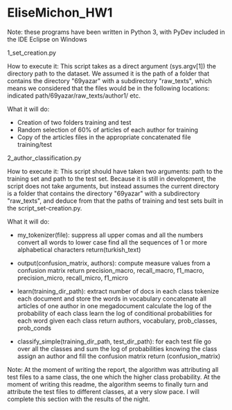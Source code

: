# EliseMichon_HW1

Note: these programs have been written in Python 3, with PyDev included in the IDE Eclipse on Windows

1_set_creation.py

How to execute it:
This script takes as a direct argument (sys.argv[1]) the directory path to the dataset. We assumed it is the path of a folder that contains the directory "69yazar" with a subdirectory "raw_texts", which means we considered that the files would be in the following locations: indicated path/69yazar/raw_texts/author1/ etc.

What it will do:
- Creation of two folders training and test
- Random selection of 60% of articles of each author for training
- Copy of the articles files in the appropriate concatenated file training/test


2_author_classification.py

How to execute it: 
This script should have taken two arguments: path to the training set and path to the test set. Because it is still in development, the script does not take arguments, but instead assumes the current directory is a folder that contains the directory "69yazar" with a subdirectory "raw_texts", and deduce from that the paths of training and test sets built in the script_set-creation.py. 

What it will do:
- my_tokenizer(file):
  suppress all upper comas and all the numbers
  convert all words to lower case
  find all the sequences of 1 or more alphabetical characters
  return(turkish_text)
  
- output(confusion_matrix, authors):
  compute measure values from a confusion matrix
  return precision_macro, recall_macro, f1_macro, precision_micro, recall_micro, f1_micro

- learn(training_dir_path):
  extract number of docs in each class
  tokenize each document and store the words in vocabulary
  concatenate all articles of one author in one megadocument
  calculate the log of the probability of each class
  learn the log of conditional probabilities for each word given each class 
  return authors, vocabulary, prob_classes, prob_conds

- classify_simple(training_dir_path, test_dir_path):
  for each test file go over all the classes and sum the log of probabilities knowing the class
  assign an author and fill the confusion matrix
  return (confusion_matrix)

Note:
At the moment of writing the report, the algorithm was attributing all test files to a same class, the one which the higher class probability. At the moment of writing this readme, the algorithm seems to finally turn and attribute the test files to different classes, at a very slow pace. I will complete this section with the results of the night.
